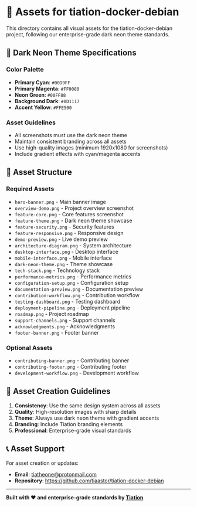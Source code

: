 # 🎨 Assets for tiation-docker-debian

This directory contains all visual assets for the tiation-docker-debian project, following our enterprise-grade dark neon theme standards.

## 🌟 Dark Neon Theme Specifications

### Color Palette
- **Primary Cyan**: `#00D9FF`
- **Primary Magenta**: `#FF0080`
- **Neon Green**: `#00FF88`
- **Background Dark**: `#0D1117`
- **Accent Yellow**: `#FFE500`

### Asset Guidelines
- All screenshots must use the dark neon theme
- Maintain consistent branding across all assets
- Use high-quality images (minimum 1920x1080 for screenshots)
- Include gradient effects with cyan/magenta accents

## 📁 Asset Structure

### Required Assets
- `hero-banner.png` - Main banner image
- `overview-demo.png` - Project overview screenshot
- `feature-core.png` - Core features screenshot
- `feature-theme.png` - Dark neon theme showcase
- `feature-security.png` - Security features
- `feature-responsive.png` - Responsive design
- `demo-preview.png` - Live demo preview
- `architecture-diagram.png` - System architecture
- `desktop-interface.png` - Desktop interface
- `mobile-interface.png` - Mobile interface
- `dark-neon-theme.png` - Theme showcase
- `tech-stack.png` - Technology stack
- `performance-metrics.png` - Performance metrics
- `configuration-setup.png` - Configuration setup
- `documentation-preview.png` - Documentation preview
- `contribution-workflow.png` - Contribution workflow
- `testing-dashboard.png` - Testing dashboard
- `deployment-pipeline.png` - Deployment pipeline
- `roadmap.png` - Project roadmap
- `support-channels.png` - Support channels
- `acknowledgments.png` - Acknowledgments
- `footer-banner.png` - Footer banner

### Optional Assets
- `contributing-banner.png` - Contributing banner
- `contributing-footer.png` - Contributing footer
- `development-workflow.png` - Development workflow

## 🎯 Asset Creation Guidelines

1. **Consistency**: Use the same design system across all assets
2. **Quality**: High-resolution images with sharp details
3. **Theme**: Always use dark neon theme with gradient accents
4. **Branding**: Include Tiation branding elements
5. **Professional**: Enterprise-grade visual standards

## 📞 Asset Support

For asset creation or updates:
- **Email**: tiatheone@protonmail.com
- **Repository**: https://github.com/tiaastor/tiation-docker-debian

---

**Built with ❤️ and enterprise-grade standards by [Tiation](https://github.com/tiaastor)**
